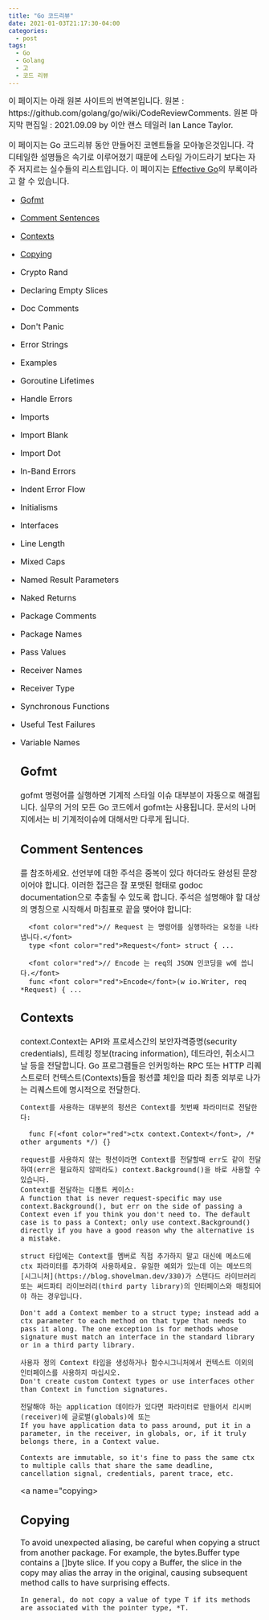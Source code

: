 ```yaml
---
title: "Go 코드리뷰"
date: 2021-01-03T21:17:30-04:00
categories:
  - post
tags:
  - Go
  - Golang
  - 고
  - 코드 리뷰
---
```


<font size="3"> 
  이 페이지는 아래 원본 사이트의 번역본입니다.  
    원본 : https://github.com/golang/go/wiki/CodeReviewComments.  
    원본 마지막 편집일 : 2021.09.09 by 이안 랜스 테일러 Ian Lance Taylor.

이 페이지는 Go 코드리뷰 동안 만들어진 코멘트들을 모아놓은것입니다. 각 디테일한 설명들은 속기로 이루어졌기 때문에 스타일 가이드라기 보다는 자주 저지르는 실수들의 리스트입니다.
이 페이지는 [Effective Go](https://go.dev/doc/effective_go)의 부록이라고 할 수 있습니다.

- [Gofmt](#gofmt)
- [Comment Sentences](#commentsentences)
- [Contexts](#contexts)
- [Copying](#copying)
- Crypto Rand
- Declaring Empty Slices
- Doc Comments
- Don't Panic
- Error Strings
- Examples
- Goroutine Lifetimes
- Handle Errors
- Imports
- Import Blank
- Import Dot
- In-Band Errors
- Indent Error Flow
- Initialisms
- Interfaces
- Line Length
- Mixed Caps
- Named Result Parameters
- Naked Returns
- Package Comments
- Package Names
- Pass Values
- Receiver Names
- Receiver Type
- Synchronous Functions
- Useful Test Failures
- Variable Names

    <a name="gofmt">
      <h2>Gofmt</h2>
      gofmt 명령어를 실행하면 기계적 스타일 이슈 대부분이 자동으로 해결됩니다. 실무의 거의 모든 Go 코드에서 gofmt는 사용됩니다. 문서의 나머지에서는 비 기계적이슈에 대해서만 다루게 됩니다. 
    </a>

    <a name="commentsentences">
      <h2>Comment Sentences</h2> 
      <https://golang.org/doc/effective_go.html#commentary>를 참조하세요. 선언부에 대한 주석은 중복이 있다 하더라도 완성된 문장이어야 합니다. 이러한 접근은 잘 포맷된 형태로 godoc documentation으로 추출될 수 있도록 합니다. 주석은 설명해야 할 대상의 명칭으로 시작해서 마침표로 끝을 맺어야 합니다:

        <font color="red">// Request 는 명령어를 실행하라는 요청을 나타냅니다.</font>
        type <font color="red">Request</font> struct { ...

        <font color="red">// Encode 는 req의 JSON 인코딩을 w에 씁니다.</font>
        func <font color="red">Encode</font>(w io.Writer, req *Request) { ...

    </a>

    <a name="contexts"> 
      <h2>Contexts</h2>
      context.Context는 API와 프로세스간의 보안자격증명(security credentials), 트레킹 정보(tracing information), 데드라인, 취소시그날 등을 전달합니다. Go 프로그램들은 인커밍하는 RPC 또는 HTTP 리퀘스트로터 컨텍스트(Contexts)들을 펑션콜 체인을 따라 최종 외부로 나가는 리퀘스트에 명시적으로 전달한다.

      Context를 사용하는 대부분의 펑션은 Context를 첫번째 파라미터로 전달한다:

        func F(<font color="red">ctx context.Context</font>, /* other arguments */) {}

      request를 사용하지 않는 펑션이라면 Context를 전달할때 err도 같이 전달하여(err은 필요하지 않떠라도) context.Background()을 바로 사용할 수 있습니다.
      Context를 전달하는 디폴트 케이스:
      A function that is never request-specific may use context.Background(), but err on the side of passing a Context even if you think you don't need to. The default case is to pass a Context; only use context.Background() directly if you have a good reason why the alternative is a mistake.

      struct 타입에는 Context를 멤버로 직접 추가하지 말고 대신에 메소드에 ctx 파라미터를 추가하여 사용하세요. 유일한 예외가 있는데 이는 메쏘드의 [시그니처](https://blog.shovelman.dev/330)가 스탠다드 라이브러리 또는 써드파티 라이브러리(third party library)의 인터페이스와 매칭되어야 하는 경우입니다.

      Don't add a Context member to a struct type; instead add a ctx parameter to each method on that type that needs to pass it along. The one exception is for methods whose signature must match an interface in the standard library or in a third party library.

      사용자 정의 Context 타입을 생성하거나 함수시그니처에서 컨텍스트 이외의 인터페이스를 사용하지 마십시오.
      Don't create custom Context types or use interfaces other than Context in function signatures.

      전달해야 하는 application 데이타가 있다면 파라미터로 만들어서 리시버(receiver)에 글로벌(globals)에 또는
      If you have application data to pass around, put it in a parameter, in the receiver, in globals, or, if it truly belongs there, in a Context value.

      Contexts are immutable, so it's fine to pass the same ctx to multiple calls that share the same deadline, cancellation signal, credentials, parent trace, etc.

    </a>
    
    <a name="copying>
      <h2>Copying</h2>
      To avoid unexpected aliasing, be careful when copying a struct from another package. For example, the bytes.Buffer type contains a []byte slice. If you copy a Buffer, the slice in the copy may alias the array in the original, causing subsequent method calls to have surprising effects.

      In general, do not copy a value of type T if its methods are associated with the pointer type, *T.

    </a>
  </font>

